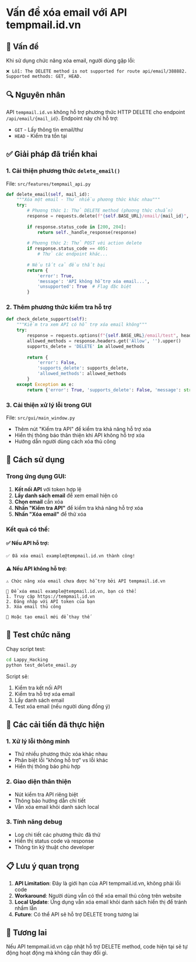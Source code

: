# Vấn đề xóa email với API tempmail.id.vn

## 🚨 Vấn đề

Khi sử dụng chức năng xóa email, người dùng gặp lỗi:
```
❌ Lỗi: The DELETE method is not supported for route api/email/388882. Supported methods: GET, HEAD.
```

## 🔍 Nguyên nhân

API `tempmail.id.vn` không hỗ trợ phương thức HTTP DELETE cho endpoint `/api/email/{mail_id}`. Endpoint này chỉ hỗ trợ:
- `GET` - Lấy thông tin email/thư
- `HEAD` - Kiểm tra tồn tại

## ✅ Giải pháp đã triển khai

### 1. Cải thiện phương thức `delete_email()`

File: `src/features/tempmail_api.py`

```python
def delete_email(self, mail_id):
    """Xóa một email - Thử nhiều phương thức khác nhau"""
    try:
        # Phương thức 1: Thử DELETE method (phương thức chuẩn)
        response = requests.delete(f"{self.BASE_URL}/email/{mail_id}", headers=self.headers)
        
        if response.status_code in [200, 204]:
            return self._handle_response(response)
        
        # Phương thức 2: Thử POST với action delete
        if response.status_code == 405:
            # Thử các endpoint khác...
            
        # Nếu tất cả đều thất bại
        return {
            'error': True, 
            'message': 'API không hỗ trợ xóa email...',
            'unsupported': True  # Flag đặc biệt
        }
```

### 2. Thêm phương thức kiểm tra hỗ trợ

```python
def check_delete_support(self):
    """Kiểm tra xem API có hỗ trợ xóa email không"""
    try:
        response = requests.options(f"{self.BASE_URL}/email/test", headers=self.headers)
        allowed_methods = response.headers.get('Allow', '').upper()
        supports_delete = 'DELETE' in allowed_methods
        
        return {
            'error': False,
            'supports_delete': supports_delete,
            'allowed_methods': allowed_methods
        }
    except Exception as e:
        return {'error': True, 'supports_delete': False, 'message': str(e)}
```

### 3. Cải thiện xử lý lỗi trong GUI

File: `src/gui/main_window.py`

- Thêm nút "Kiểm tra API" để kiểm tra khả năng hỗ trợ xóa
- Hiển thị thông báo thân thiện khi API không hỗ trợ xóa
- Hướng dẫn người dùng cách xóa thủ công

## 🎯 Cách sử dụng

### Trong ứng dụng GUI:

1. **Kết nối API** với token hợp lệ
2. **Lấy danh sách email** để xem email hiện có
3. **Chọn email** cần xóa
4. **Nhấn "Kiểm tra API"** để kiểm tra khả năng hỗ trợ xóa
5. **Nhấn "Xóa email"** để thử xóa

### Kết quả có thể:

#### ✅ Nếu API hỗ trợ:
```
✅ Đã xóa email example@tempmail.id.vn thành công!
```

#### ⚠️ Nếu API không hỗ trợ:
```
⚠️ Chức năng xóa email chưa được hỗ trợ bởi API tempmail.id.vn

📝 Để xóa email example@tempmail.id.vn, bạn có thể:
1. Truy cập https://tempmail.id.vn
2. Đăng nhập với API token của bạn
3. Xóa email thủ công

🔄 Hoặc tạo email mới để thay thế
```

## 🧪 Test chức năng

Chạy script test:
```bash
cd Lappy_Hacking
python test_delete_email.py
```

Script sẽ:
1. Kiểm tra kết nối API
2. Kiểm tra hỗ trợ xóa email
3. Lấy danh sách email
4. Test xóa email (nếu người dùng đồng ý)

## 🔧 Các cải tiến đã thực hiện

### 1. Xử lý lỗi thông minh
- Thử nhiều phương thức xóa khác nhau
- Phân biệt lỗi "không hỗ trợ" vs lỗi khác
- Hiển thị thông báo phù hợp

### 2. Giao diện thân thiện
- Nút kiểm tra API riêng biệt
- Thông báo hướng dẫn chi tiết
- Vẫn xóa email khỏi danh sách local

### 3. Tính năng debug
- Log chi tiết các phương thức đã thử
- Hiển thị status code và response
- Thông tin kỹ thuật cho developer

## 📋 Lưu ý quan trọng

1. **API Limitation**: Đây là giới hạn của API tempmail.id.vn, không phải lỗi code
2. **Workaround**: Người dùng vẫn có thể xóa email thủ công trên website
3. **Local Update**: Ứng dụng vẫn xóa email khỏi danh sách hiển thị để tránh nhầm lẫn
4. **Future**: Có thể API sẽ hỗ trợ DELETE trong tương lai

## 🔮 Tương lai

Nếu API tempmail.id.vn cập nhật hỗ trợ DELETE method, code hiện tại sẽ tự động hoạt động mà không cần thay đổi gì.
